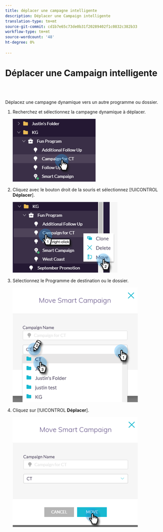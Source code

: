 ```yaml
---
title: déplacer une campagne intelligente
description: Déplacer une Campaign intelligente
translation-type: tm+mt
source-git-commit: cd1b7e65c73de0b31f20289402f1c0832c382b33
workflow-type: tm+mt
source-wordcount: '48'
ht-degree: 0%

---
```



# Déplacer une Campaign intelligente

<br> 

Déplacez une campagne dynamique vers un autre programme ou dossier.

1. Recherchez et sélectionnez la campagne dynamique à déplacer.

   ![Image un](/help/sky/assets/smart-campaigns/move-a-smart-campaign/move-a-smart-campaign-1.png)

1. Cliquez avec le bouton droit de la souris et sélectionnez [!UICONTROL **Déplacer**].

   ![Image 2](/help/sky/assets/smart-campaigns/move-a-smart-campaign/move-a-smart-campaign-2.png)

1. Sélectionnez le Programme de destination ou le dossier.

   ![Image trois](/help/sky/assets/smart-campaigns/move-a-smart-campaign/move-a-smart-campaign-3.png)

1. Cliquez sur [!UICONTROL **Déplacer**].

   ![Image 4](/help/sky/assets/smart-campaigns/move-a-smart-campaign/move-a-smart-campaign-4.png)

